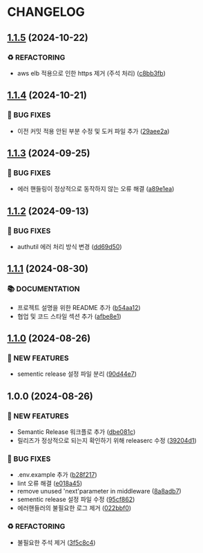 # CHANGELOG

## [1.1.5](https://github.com/startup-life/express-backend/compare/v1.1.4...v1.1.5) (2024-10-22)

### ♻️ REFACTORING

* aws elb 적용으로 인한 https 제거 (주석 처리) ([c8bb3fb](https://github.com/startup-life/express-backend/commit/c8bb3fbfe6c6ac6437a79ac9f70255cfd69288e6))

## [1.1.4](https://github.com/startup-life/express-backend/compare/v1.1.3...v1.1.4) (2024-10-21)

### 🐛 BUG FIXES

* 이전 커밋 적용 안된 부분 수정 및 도커 파일 추가 ([29aee2a](https://github.com/startup-life/express-backend/commit/29aee2acb4ce75ad644a5bd7b08d932b463e3e5a))

## [1.1.3](https://github.com/startup-life/express-backend/compare/v1.1.2...v1.1.3) (2024-09-25)

### 🐛 BUG FIXES

* 에러 핸들링이 정상적으로 동작하지 않는 오류 해결 ([a89e1ea](https://github.com/startup-life/express-backend/commit/a89e1ea6c099627d57c89472ea93f28dd1e11143))

## [1.1.2](https://github.com/startup-life/express-backend/compare/v1.1.1...v1.1.2) (2024-09-13)

### 🐛 BUG FIXES

* authutil 에러 처리 방식 변경 ([dd69d50](https://github.com/startup-life/express-backend/commit/dd69d5016a6efff14a40f151a6f1bd65e72b108e))

## [1.1.1](https://github.com/startup-life/express-backend/compare/v1.1.0...v1.1.1) (2024-08-30)

### 📚 DOCUMENTATION

* 프로젝트 설명을 위한 README 추가 ([b54aa12](https://github.com/startup-life/express-backend/commit/b54aa1257d3e6b691d8770d8053094f85617aec5))
* 협업 및 코드 스타일 섹션 추가 ([afbe8e1](https://github.com/startup-life/express-backend/commit/afbe8e1cacc68b05a5dd408af7f1916ad7e3f174))

## [1.1.0](https://github.com/startup-life/express-backend/compare/v1.0.0...v1.1.0) (2024-08-26)

### 🚀 NEW FEATURES

* sementic release 설정 파일 분리 ([90d44e7](https://github.com/startup-life/express-backend/commit/90d44e7c5835acb824026d08854e09c042779b5b))

## 1.0.0 (2024-08-26)

### 🚀 NEW FEATURES

* Semantic Release 워크플로 추가 ([dbe081c](https://github.com/startup-life/express-backend/commit/dbe081c5201fd8a9ce04b116f84d43b78310cab6))
* 릴리즈가 정상적으로 되는지 확인하기 위해 releaserc 수정 ([39204d1](https://github.com/startup-life/express-backend/commit/39204d1c759b6b9acabec4b70c1c6888530d1ba8))

### 🐛 BUG FIXES

* .env.example 추가 ([b28f217](https://github.com/startup-life/express-backend/commit/b28f217c33447fab4b63d6575825797b347d4612))
* lint 오류 해결 ([e018a45](https://github.com/startup-life/express-backend/commit/e018a457ae215f51b2aa214c689ee230cbb49ba7))
* remove unused 'next'parameter in middleware ([8a8adb7](https://github.com/startup-life/express-backend/commit/8a8adb7b415da6c95619ec19d65e4e621eeaa256))
* sementic release 설정 파일 수정 ([95cf862](https://github.com/startup-life/express-backend/commit/95cf862e79e7ea374b0880d1d6a1ee49fc787d1e))
* 에러핸들러의 불필요한 로그 제거 ([022bbf0](https://github.com/startup-life/express-backend/commit/022bbf0b10ee10dc17f29c7e2729a13b97e2eeab))

### ♻️ REFACTORING

* 불필요한 주석 제거 ([3f5c8c4](https://github.com/startup-life/express-backend/commit/3f5c8c44c75f9daf530c1a93760011b7588b1307))
